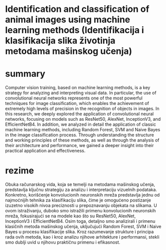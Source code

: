 # Identification and classification of animal images using machine learning methods (Identifikacija i klasifikacija slika životinja metodama mašinskog učenja)
# summary
Computer vision training, based on machine learning methods, is a key strategy for analyzing and interpreting visual data. In particular, the use of convolutional neural networks represents one of the most powerful techniques for image classification, which enables the achievement of extremely high levels of precision in the recognition of objects in images. In this research, we deeply explored the application of convolutional neural networks, focusing on models such as ResNet50, AlexNet, InceptionV3, and EfficientNetB4. In addition, we analyzed in detail the application of classic machine learning methods, including Random Forest, SVM and Naive Bayes in the image classification process. Through understanding the structure and working principles of these methods, as well as through the analysis of their architecture and performance, we gained a deeper insight into their practical application and effectiveness.
# rezime
Obuka računarskog vida, koja se temelji na metodama mašinskog učenja, predstavlja ključnu strategiju za analizu i interpretaciju vizuelnih podataka. Konkretno, korišćenje konvolucionih neuronskih mreža predstavlja jednu od najmoćnijih tehnika za klasifikaciju slika, čime je omogućeno postizanje izuzetno visokih nivoa preciznosti u prepoznavanju objekata na slikama. U ovom istraživanju, duboko smo istražili primenu konvolucionih neuronskih mreža, fokusirajući se na modele kao što su ResNet50, AlexNet, InceptionV3 i EfficientNetB4. Osim toga, detaljno smo analizirali i primenu klasičnih metoda mašinskog učenja, uključujući Random Forest, SVM i Naive Bayes u procesu klasifikacije slika. Kroz razumevanje strukture i principa rada ovih metoda, kao i kroz analizu njihove arhitekture i performansi, stekli smo dublji uvid u njihovu praktičnu primenu i  efikasnost. 
